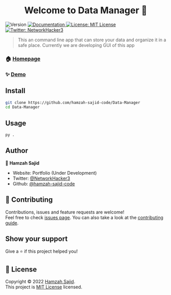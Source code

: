 <h1 align="center">Welcome to Data Manager 👋</h1>
<p>
  <img alt="Version" src="https://img.shields.io/badge/version-1.0-blue.svg?cacheSeconds=2592000" />
  <a href="https://www.gitbook.com/" target="_blank">
    <img alt="Documentation" src="https://img.shields.io/badge/documentation-yes-brightgreen.svg" />
  </a>
  <a href="https://github.com/hamzah-sajid-code/Data-Manager/blob/master/LICENSE" target="_blank">
    <img alt="License: MIT License" src="https://img.shields.io/badge/License-MIT License-yellow.svg" />
  </a>
  <a href="https://twitter.com/NetworkHacker3" target="_blank">
    <img alt="Twitter: NetworkHacker3" src="https://img.shields.io/twitter/follow/NetworkHacker3.svg?style=social" />
  </a>
</p>

> This an command line app that can store your data and organize it in a safe place. Currently we are developing GUI of this app

### 🏠 [Homepage](https://github.com/hamzah-sajid-code/Data-Manager)

### ✨ [Demo](https://www.youtube.com/watch?v=HafC3ayrt3U)

## Install

```sh
git clone https://github.com/hamzah-sajid-code/Data-Manager
cd Data-Manager
```

## Usage

```sh
py .
```

## Author

👤 **Hamzah Sajid**

* Website: Portfolio (Under Development)
* Twitter: [@NetworkHacker3](https://twitter.com/NetworkHacker3)
* Github: [@hamzah-sajid-code](https://github.com/hamzah-sajid-code)

## 🤝 Contributing

Contributions, issues and feature requests are welcome!<br />Feel free to check [issues page](https://github.com/hamzah-sajid-code/Data-Manager/issues). You can also take a look at the [contributing guide](Indev).

## Show your support

Give a ⭐️ if this project helped you!

## 📝 License

Copyright © 2022 [Hamzah Sajid](https://github.com/hamzah-sajid-code).<br />
This project is [MIT License](https://github.com/hamzah-sajid-code/Data-Manager/blob/master/LICENSE) licensed.
